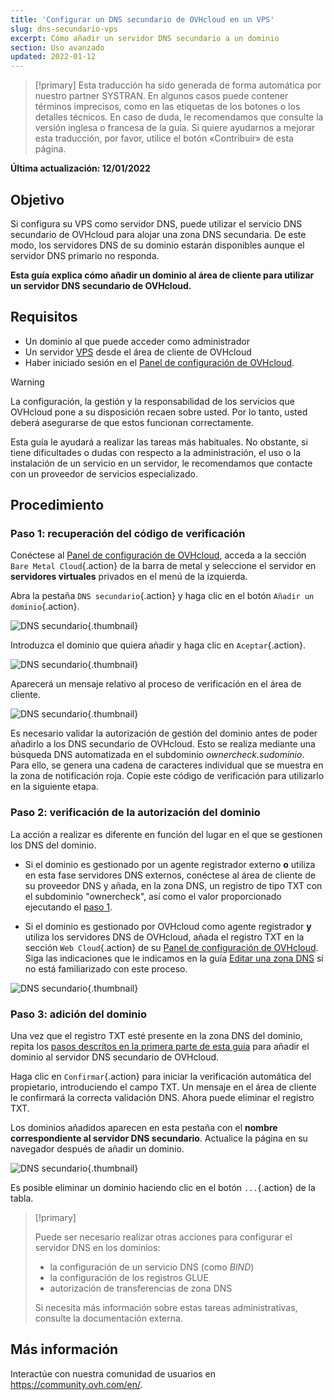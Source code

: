 ```yaml
---
title: 'Configurar un DNS secundario de OVHcloud en un VPS'
slug: dns-secundario-vps
excerpt: Cómo añadir un servidor DNS secundario a un dominio
section: Uso avanzado
updated: 2022-01-12
---
```


> [!primary]
> Esta traducción ha sido generada de forma automática por nuestro partner SYSTRAN. En algunos casos puede contener términos imprecisos, como en las etiquetas de los botones o los detalles técnicos. En caso de duda, le recomendamos que consulte la versión inglesa o francesa de la guía. Si quiere ayudarnos a mejorar esta traducción, por favor, utilice el botón «Contribuir» de esta página.
> 

**Última actualización: 12/01/2022**

## Objetivo

Si configura su VPS como servidor DNS, puede utilizar el servicio DNS secundario de OVHcloud para alojar una zona DNS secundaria. De este modo, los servidores DNS de su dominio estarán disponibles aunque el servidor DNS primario no responda.

**Esta guía explica cómo añadir un dominio al área de cliente para utilizar un servidor DNS secundario de OVHcloud.**

## Requisitos

- Un dominio al que puede acceder como administrador
- Un servidor [VPS](https://www.ovhcloud.com/es/vps/) desde el área de cliente de OVHcloud
- Haber iniciado sesión en el [Panel de configuración de OVHcloud](https://ca.ovh.com/auth/?action=gotomanager&from=https://www.ovh.com/world/&ovhSubsidiary=ws).

> [!warning]
> La configuración, la gestión y la responsabilidad de los servicios que OVHcloud pone a su disposición recaen sobre usted. Por lo tanto, usted deberá asegurarse de que estos funcionan correctamente.
>
> Esta guía le ayudará a realizar las tareas más habituales. No obstante, si tiene dificultades o dudas con respecto a la administración, el uso o la instalación de un servicio en un servidor, le recomendamos que contacte con un proveedor de servicios especializado.
>

## Procedimiento

### Paso 1: recuperación del código de verificación <a name="retrievecode"></a>

Conéctese al [Panel de configuración de OVHcloud](https://ca.ovh.com/auth/?action=gotomanager&from=https://www.ovh.com/world/&ovhSubsidiary=ws), acceda a la sección `Bare Metal Cloud`{.action} de la barra de metal y seleccione el servidor en **servidores virtuales** privados en el menú de la izquierda.

Abra la pestaña `DNS secundario`{.action} y haga clic en el botón `Añadir un dominio`{.action}.

![DNS secundario](images/sec-01.png){.thumbnail}

Introduzca el dominio que quiera añadir y haga clic en `Aceptar`{.action}.

![DNS secundario](images/sec-02.png){.thumbnail}

Aparecerá un mensaje relativo al proceso de verificación en el área de cliente.

![DNS secundario](images/sec-03.png){.thumbnail}

Es necesario validar la autorización de gestión del dominio antes de poder añadirlo a los DNS secundario de OVHcloud. Esto se realiza mediante una búsqueda DNS automatizada en el subdominio *ownercheck.sudominio*. Para ello, se genera una cadena de caracteres individual que se muestra en la zona de notificación roja. Copie este código de verificación para utilizarlo en la siguiente etapa.

### Paso 2: verificación de la autorización del dominio <a name="verifyingdomain"></a>

La acción a realizar es diferente en función del lugar en el que se gestionen los DNS del dominio.

- Si el dominio es gestionado por un agente registrador externo **o** utiliza en esta fase servidores DNS externos, conéctese al área de cliente de su proveedor DNS y añada, en la zona DNS, un registro de tipo TXT con el subdominio "ownercheck", así como el valor proporcionado ejecutando el [paso 1](#retrievecode).

- Si el dominio es gestionado por OVHcloud como agente registrador **y** utiliza los servidores DNS de OVHcloud, añada el registro TXT en la sección `Web Cloud`{.action} de su [Panel de configuración de OVHcloud](https://ca.ovh.com/auth/?action=gotomanager&from=https://www.ovh.com/world/&ovhSubsidiary=ws). Siga las indicaciones que le indicamos en la guía [Editar una zona DNS](../../domains/web_hosting_como_editar_mi_zona_dns/) si no está familiarizado con este proceso.

![DNS secundario](images/sec-04.png){.thumbnail}

### Paso 3: adición del dominio

Una vez que el registro TXT esté presente en la zona DNS del dominio, repita los [pasos descritos en la primera parte de esta guía](#retrievecode) para añadir el dominio al servidor DNS secundario de OVHcloud.

Haga clic en `Confirmar`{.action} para iniciar la verificación automática del propietario, introduciendo el campo TXT. Un mensaje en el área de cliente le confirmará la correcta validación DNS. Ahora puede eliminar el registro TXT.

Los dominios añadidos aparecen en esta pestaña con el **nombre correspondiente al servidor DNS secundario**. Actualice la página en su navegador después de añadir un dominio.

![DNS secundario](images/sec-05.png){.thumbnail}

Es posible eliminar un dominio haciendo clic en el botón `...`{.action} de la tabla.

> [!primary]
>
> Puede ser necesario realizar otras acciones para configurar el servidor DNS en los dominios:
>
> - la configuración de un servicio DNS (como *BIND*)
> - la configuración de los registros GLUE
> - autorización de transferencias de zona DNS
>
> Si necesita más información sobre estas tareas administrativas, consulte la documentación externa.

## Más información

Interactúe con nuestra comunidad de usuarios en <https://community.ovh.com/en/>.
